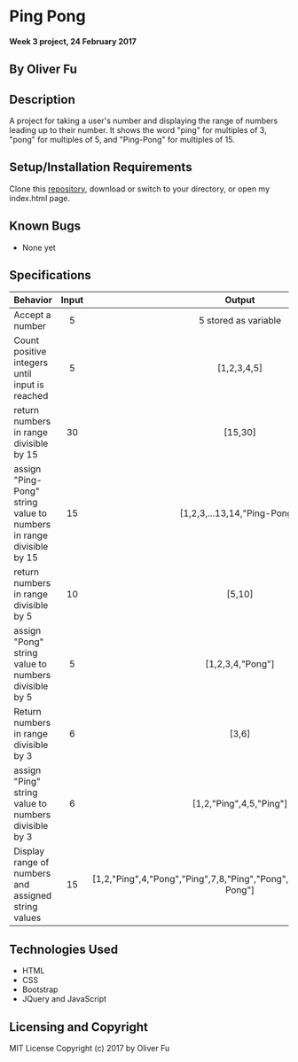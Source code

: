 # Ping Pong

#### Week 3 project, 24 February 2017

## By Oliver Fu

## Description
A project for taking a user's number and displaying the range of numbers leading up to their number. It shows the word "ping" for multiples of 3, "pong" for multiples of 5, and "Ping-Pong" for multiples of 15.

## Setup/Installation Requirements

Clone this [repository](https://github.com/ofu997/PingPong), download or switch to your directory, or open my index.html page.  

## Known Bugs
* None yet

## Specifications

| Behavior |   Input   |   Output   |
|----------|:---------:|:----------:|
| Accept a number| 5 | 5 stored as variable  |
| Count positive integers until input is reached | 5 | [1,2,3,4,5]|
| return numbers in range divisible by 15 | 30 | [15,30] |
| assign "Ping-Pong" string value to numbers in range divisible by 15| 15 | [1,2,3,...13,14,"Ping-Pong"]|
| return numbers in range divisible by 5|10|[5,10]|
| assign "Pong" string value to numbers divisible by 5|5|[1,2,3,4,"Pong"]|
| Return numbers in range divisible by 3|6|[3,6]|
|assign "Ping" string value to numbers divisible by 3|6|[1,2,"Ping",4,5,"Ping"]|
|Display range of numbers and assigned string values|15|[1,2,"Ping",4,"Pong","Ping",7,8,"Ping","Pong",11,"Ping",13,14,"Ping-Pong"]|



## Technologies Used

* HTML
* CSS
* Bootstrap
* JQuery and JavaScript

## Licensing and Copyright
MIT License
Copyright (c) 2017 by Oliver Fu
